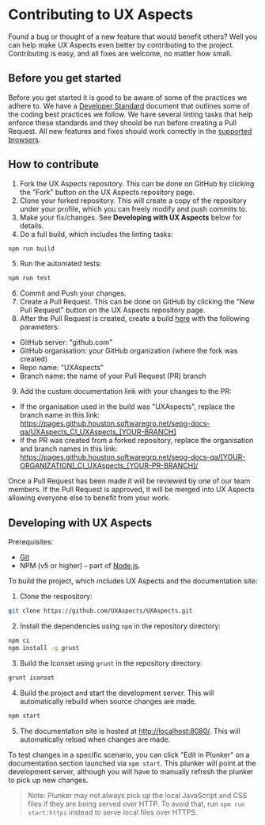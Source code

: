 # Contributing to UX Aspects

Found a bug or thought of a new feature that would benefit others? Well you can help make UX Aspects even better by contributing to the project.
Contributing is easy, and all fixes are welcome, no matter how small.

## Before you get started

Before you get started it is good to be aware of some of the practices we adhere to. We have a [Developer Standard](https://github.com/UXAspects/UXAspects/blob/develop/guides/developer-standard.md) document that outlines some of the coding best practices we follow. We have several linting tasks that help enforce these standards and they should be run before creating a Pull Request. All new features and fixes should work correctly in the [supported browsers](https://uxaspects.github.io/UXAspects/#/features).

## How to contribute

1. Fork the UX Aspects repository. This can be done on GitHub by clicking the "Fork" button on the UX Aspects repository page.
2. Clone your forked repository. This will create a copy of the repository under your profile, which you can freely modify and push commits to.
3. Make your fix/changes. See **Developing with UX Aspects** below for details.
4. Do a full build, which includes the linting tasks:
```bash
npm run build
```
5. Run the automated tests:
```bash
npm run test
```
6. Commit and Push your changes.
7. Create a Pull Request. This can be done on GitHub by clicking the "New Pull Request" button on the UX Aspects repository page.
8. After the Pull Request is created, create a build [here](https://jenkins.swinfra.net/job/SEPG/view/Templates/job/New%20SEPG%20Build/build) with the following parameters:
* GitHub server: "github.com"
* GitHub organisation: your GitHub organization (where the fork was created)
* Repo name: "UXAspects"
* Branch name: the name of your Pull Request (PR) branch
9. Add the custom documentation link with your changes to the PR:
* If the organisation used in the build was "UXAspects", replace the branch name in this link: https://pages.github.houston.softwaregrp.net/sepg-docs-qa/UXAspects_CI_UXAspects_[YOUR-BRANCH]
* If the PR was created from a forked repository, replace the organisation and branch names in this link: https://pages.github.houston.softwaregrp.net/sepg-docs-qa/[YOUR-ORGANIZATION]_CI_UXAspects_[YOUR-PR-BRANCH]/

Once a Pull Request has been made it will be reviewed by one of our team members. If the Pull Request is approved, it will be merged into UX Aspects allowing everyone else to benefit from your work.

## Developing with UX Aspects

Prerequisites:
* [Git](https://git-scm.com/)
* NPM (v5 or higher) - part of [Node.js](https://nodejs.org/).

To build the project, which includes UX Aspects and the documentation site:

1. Clone the respository:
```bash
git clone https://github.com/UXAspects/UXAspects.git
```
2. Install the dependencies using `npm` in the repository directory:
```bash
npm ci
npm install -g grunt
```
3. Build the Iconset using `grunt` in the repository directory:
```bash
grunt iconset
```
4. Build the project and start the development server. This will automatically rebuild when source changes are made.
```bash
npm start
```
5. The documentation site is hosted at [http://localhost:8080/](http://localhost:8080/). This will automatically reload when changes are made.

To test changes in a specific scenario, you can click "Edit in Plunker" on a documentation section launched via `npm start`. This plunker will point at the development server, although you will have to manually refresh the plunker to pick up new changes.

> Note: Plunker may not always pick up the local JavaScript and CSS files if they are being served over HTTP. To avoid that, run `npm run start:https` instead to serve local files over HTTPS.
